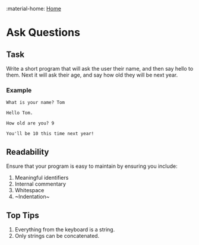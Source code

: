 :material-home: [Home](../SI/Retrival-Practice.md)
# Ask Questions

## Task

Write a short program that will ask the user their name, and then say hello to them.  Next it will ask their age, and say how old they will be next year.

### Example

```
What is your name? Tom

Hello Tom.

How old are you? 9

You'll be 10 this time next year!
```

## Readability

Ensure that your program is easy to maintain by ensuring you include:

1. Meaningful identifiers
2. Internal commentary
3. Whitespace
4. ~Indentation~

## Top Tips

1. Everything from the keyboard is a string.
2. Only strings can be concatenated.
